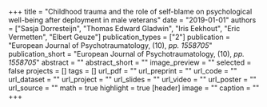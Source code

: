 +++
title = "Childhood trauma and the role of self-blame on psychological well-being after deployment in male veterans"
date = "2019-01-01"
authors = ["Sasja Dorresteijn", "Thomas Edward Gladwin", "Iris Eekhout", "Eric Vermetten", "Elbert Geuze"]
publication_types = ["2"]
publication = "European Journal of Psychotraumatology, (10), _pp. 1558705_"
publication_short = "European Journal of Psychotraumatology, (10), _pp. 1558705_"
abstract = ""
abstract_short = ""
image_preview = ""
selected = false
projects = []
tags = []
url_pdf = ""
url_preprint = ""
url_code = ""
url_dataset = ""
url_project = ""
url_slides = ""
url_video = ""
url_poster = ""
url_source = ""
math = true
highlight = true
[header]
image = ""
caption = ""
+++
